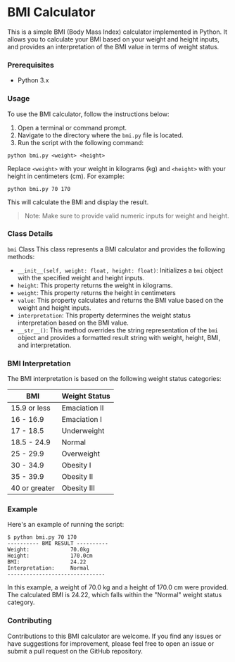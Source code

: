 # BMI Calculator
This is a simple BMI (Body Mass Index) calculator implemented in Python. It allows you to calculate your BMI based on your weight and height inputs, and provides an interpretation of the BMI value in terms of weight status.

### Prerequisites
- Python 3.x

### Usage
To use the BMI calculator, follow the instructions below:

1. Open a terminal or command prompt.
2. Navigate to the directory where the `bmi.py` file is located.
3. Run the script with the following command:

```shell
python bmi.py <weight> <height>
```
Replace `<weight>` with your weight in kilograms (kg) and `<height>` with your height in centimeters (cm). For example:

```shell
python bmi.py 70 170
```
This will calculate the BMI and display the result.
> Note: Make sure to provide valid numeric inputs for weight and height.

### Class Details
`bmi` Class
This class represents a BMI calculator and provides the following methods:

- `__init__(self, weight: float, height: float)`: Initializes a `bmi` object with the specified weight and height inputs.
- `height`: This property returns the weight in kilograms.
- `weight`: This property returns the height in centimeters
- `value`: This property calculates and returns the BMI value based on the weight and height inputs.
- `interpretation`: This property determines the weight status interpretation based on the BMI value.
- `__str__()`: This method overrides the string representation of the `bmi` object and provides a formatted result string with weight, height, BMI, and interpretation.

### BMI Interpretation
The BMI interpretation is based on the following weight status categories:

BMI	| Weight Status
--- | ---
15.9 or less | Emaciation II
16 - 16.9 | Emaciation I
17 - 18.5 | Underweight
18.5 - 24.9 | Normal
25 - 29.9 | Overweight
30 - 34.9 | Obesity I
35 - 39.9 | Obesity II
40 or greater | Obesity III

### Example
Here's an example of running the script:

```shell
$ python bmi.py 70 170
---------- BMI RESULT ----------
Weight:             70.0kg
Height:             170.0cm
BMI:                24.22
Interpretation:     Normal
-------------------------------
```
In this example, a weight of 70.0 kg and a height of 170.0 cm were provided. The calculated BMI is 24.22, which falls within the "Normal" weight status category.

### Contributing
Contributions to this BMI calculator are welcome. If you find any issues or have suggestions for improvement, please feel free to open an issue or submit a pull request on the GitHub repository.
